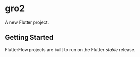 # gro2

A new Flutter project.

## Getting Started

FlutterFlow projects are built to run on the Flutter _stable_ release.
